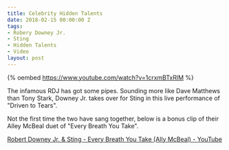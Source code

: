 ```yaml
---
title: Celebrity Hidden Talents
date: 2018-02-15 00:00:00 Z
tags:
- Robery Downey Jr.
- Sting
- Hidden Talents
- Video
layout: post
---
```


{% oembed https://www.youtube.com/watch?v=1crxmBTxRlM %}

The infamous RDJ has got some pipes. Sounding more like Dave Matthews than Tony Stark, Downey Jr. takes over for Sting in this live performance of "Driven to Tears". 
<!-- more -->
Not the first time the two have sang together, below is a bonus clip of their Alley McBeal duet of "Every Breath You Take".

[Robert Downey Jr. & Sting - Every Breath You Take (Ally McBeal) - YouTube](https://www.youtube.com/watch?v=WO_sakIdUjw)